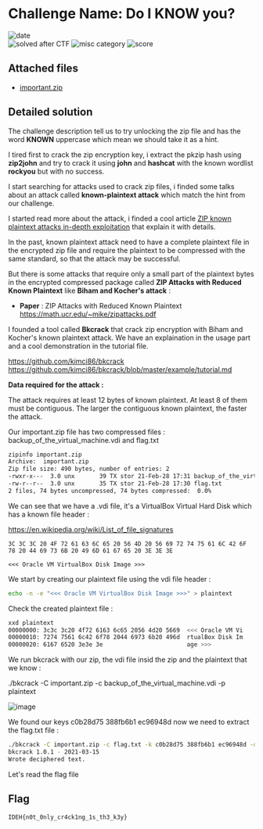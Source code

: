 
# Challenge Name: Do I KNOW you? 


![date](https://img.shields.io/badge/date-16.03.2021-brightgreen.svg)  
![solved after CTF](https://img.shields.io/badge/solved-after%20CTF-red.svg) 
![misc category](https://img.shields.io/badge/category-forensics-lightgrey.svg)
![score](https://img.shields.io/badge/score-300-blue.svg)


## Attached files
- [important.zip](important.zip)





## Detailed solution  

The challenge description tell us to try unlocking the zip file and has the word **KNOWN** uppercase which mean we should take it as a hint.  

I tired first to crack the zip encryption key, i extract the pkzip hash using **zip2john** and try to crack it using **john** and **hashcat** with the known wordlist **rockyou** but with no success. 

I start searching for attacks used to crack zip files, i finded some talks about an attack called **known-plaintext attack** which match the hint from our challenge.  

I started read more about the attack, i finded a cool article [ZIP known plaintext attacks in-depth exploitation](https://www.programmersought.com/article/13436370754/) that explain it with details.  

In the past, known plaintext attack need to have a complete plaintext file in the encrypted zip file and require the plaintext to be compressed with the same standard, so that the attack may be successful.

But there is some attacks that require only a small part of the plaintext bytes in the encrypted compressed package called **ZIP Attacks with Reduced Known Plaintext** like **Biham and Kocher's attack** :  

- **Paper** : ZIP Attacks with Reduced Known Plaintext https://math.ucr.edu/~mike/zipattacks.pdf

I founded a tool called **Bkcrack** that crack zip encryption with Biham and Kocher's known plaintext attack. We have an explaination in the usage part and a cool demonstration in the tutorial file.   

https://github.com/kimci86/bkcrack   
https://github.com/kimci86/bkcrack/blob/master/example/tutorial.md

**Data required for the attack :**

The attack requires at least 12 bytes of known plaintext. At least 8 of them must be contiguous. The larger the contiguous known plaintext, the faster the attack.

Our important.zip file has two compressed files : backup_of_the_virtual_machine.vdi and flag.txt

````bash
zipinfo important.zip
Archive:  important.zip
Zip file size: 490 bytes, number of entries: 2
-rwxr-x---  3.0 unx       39 TX stor 21-Feb-28 17:31 backup_of_the_virtual_machine.vdi
-rw-r--r--  3.0 unx       35 TX stor 21-Feb-28 17:30 flag.txt
2 files, 74 bytes uncompressed, 74 bytes compressed:  0.0%
````
We can see that we have a .vdi file, it's a VirtualBox Virtual Hard Disk which has a known file header : 

https://en.wikipedia.org/wiki/List_of_file_signatures

````
3C 3C 3C 20 4F 72 61 63 6C 65 20 56 4D 20 56 69 72 74 75 61 6C 42 6F 78 20 44 69 73 6B 20 49 6D 61 67 65 20 3E 3E 3E  

<<< Oracle VM VirtualBox Disk Image >>>
````

We start by creating our plaintext file using the vdi file header :  

````bash
echo -n -e "<<< Oracle VM VirtualBox Disk Image >>>" > plaintext
````
Check the created plaintext file : 

````bash
xxd plaintext
00000000: 3c3c 3c20 4f72 6163 6c65 2056 4d20 5669  <<< Oracle VM Vi
00000010: 7274 7561 6c42 6f78 2044 6973 6b20 496d  rtualBox Disk Im
00000020: 6167 6520 3e3e 3e                        age >>>
````

We run bkcrack with our zip, the vdi file insid the zip and the plaintext that we know : 

./bkcrack -C important.zip -c backup_of_the_virtual_machine.vdi -p plaintext  

![image](https://user-images.githubusercontent.com/72421091/111373052-bfbfc100-869b-11eb-9149-1956a48ad849.png)

We found our keys c0b28d75 388fb6b1 ec96948d now we need to extract the flag.txt file : 

````bash
./bkcrack -C important.zip -c flag.txt -k c0b28d75 388fb6b1 ec96948d -d flag 
bkcrack 1.0.1 - 2021-03-15
Wrote deciphered text.
````

Let's read the flag file


## Flag

```
IDEH{n0t_0nly_cr4ck1ng_1s_th3_k3y}
```
